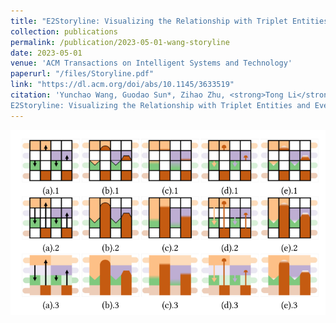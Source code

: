 ```yaml
---
title: "E2Storyline: Visualizing the Relationship with Triplet Entities and Event Discovery"
collection: publications
permalink: /publication/2023-05-01-wang-storyline
date: 2023-05-01
venue: 'ACM Transactions on Intelligent Systems and Technology'
paperurl: "/files/Storyline.pdf"
link: "https://dl.acm.org/doi/abs/10.1145/3633519"
citation: 'Yunchao Wang, Guodao Sun*, Zihao Zhu, <strong>Tong Li</strong>, Ling Chen & Ronghua Liang. &quot;
E2Storyline: Visualizing the Relationship with Triplet Entities and Event Discovery.&quot; <i>ACM Transactions on Intelligent Systems and Technology, 2024.</i>.'
---
```


<img src="/images/Storyline.png" />
